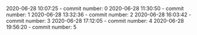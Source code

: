 2020-06-28 10:07:25 - commit number: 0
2020-06-28 11:30:50 - commit number: 1
2020-06-28 13:32:36 - commit number: 2
2020-06-28 16:03:42 - commit number: 3
2020-06-28 17:12:05 - commit number: 4
2020-06-28 19:56:20 - commit number: 5
